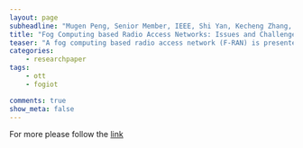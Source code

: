```yaml
---
layout: page
subheadline: "Mugen Peng, Senior Member, IEEE, Shi Yan, Kecheng Zhang, and Chonggang Wang"
title: "Fog Computing based Radio Access Networks: Issues and Challenges"
teaser: "A fog computing based radio access network (F-RAN) is presented in this article as a promising paradigm for the fifth generation (5G) wireless communication system to provide high spectral and energy efficiency. The core idea is to take full advantages of local radio signal processing, cooperative radio resource management, and distributed storing capabilities in edge devices, which can decrease the heavy burden on fronthaul and avoid large-scale radio signal processing in the centralized baseband unit pool. This article comprehensively presents the system architecture and key techniques of F-RANs. In particular, key techniques and their corresponding solutions, including transmission mode selection and interference suppression, are discussed. Open issues in terms of edge caching, software-defined networking, and network function virtualization, are also identified."
categories:
    - researchpaper  
tags:
    - ott
    - fogiot

comments: true
show_meta: false
---
```



For more please follow the [link](http://arxiv.org/pdf/1506.04233v1.pdf)
